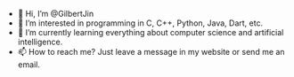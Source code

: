 - 👋 Hi, I’m @GilbertJin
- 👀 I’m interested in programming in C, C++, Python, Java, Dart, etc.
- 🌱 I’m currently learning everything about computer science and artificial intelligence.
- 📫 How to reach me? Just leave a message in my website or send me an email.

<!---
GilbertJin/GilbertJin is a ✨ special ✨ repository because its `README.md` (this file) appears on your GitHub profile.
You can click the Preview link to take a look at your changes.
--->

<!--
- 💞️ I’m looking to collaborate on ...?
-->
